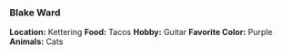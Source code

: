 ### Blake Ward
**Location:** Kettering
**Food:** Tacos
**Hobby:** Guitar
**Favorite Color:** Purple
**Animals:** Cats
